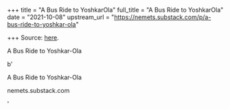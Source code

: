 +++
title = "A Bus Ride to YoshkarOla"
full_title = "A Bus Ride to YoshkarOla"
date = "2021-10-08"
upstream_url = "https://nemets.substack.com/p/a-bus-ride-to-yoshkar-ola"

+++
Source: [here](https://nemets.substack.com/p/a-bus-ride-to-yoshkar-ola).

A Bus Ride to Yoshkar-Ola

b'

A Bus Ride to Yoshkar-Ola

nemets.substack.com

'
